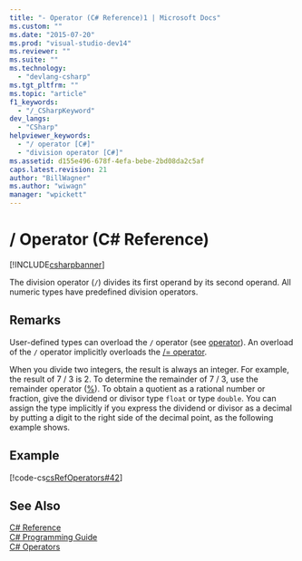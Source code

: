 ```yaml
---
title: "- Operator (C# Reference)1 | Microsoft Docs"
ms.custom: ""
ms.date: "2015-07-20"
ms.prod: "visual-studio-dev14"
ms.reviewer: ""
ms.suite: ""
ms.technology: 
  - "devlang-csharp"
ms.tgt_pltfrm: ""
ms.topic: "article"
f1_keywords: 
  - "/_CSharpKeyword"
dev_langs: 
  - "CSharp"
helpviewer_keywords: 
  - "/ operator [C#]"
  - "division operator [C#]"
ms.assetid: d155e496-678f-4efa-bebe-2bd08da2c5af
caps.latest.revision: 21
author: "BillWagner"
ms.author: "wiwagn"
manager: "wpickett"
---
```

# / Operator (C# Reference)
[!INCLUDE[csharpbanner](../../../csharp/includes/csharpbanner.md)]

The division operator (`/`) divides its first operand by its second operand. All numeric types have predefined division operators.  
  
## Remarks  
 User-defined types can overload the `/` operator (see [operator](../../../csharp/language-reference/keywords/operator-csharp-reference.md)). An overload of the `/` operator implicitly overloads the [/= operator](../../../csharp/language-reference/operators/operator-csharp-reference.md).  
  
 When you divide two integers, the result is always an integer. For example, the result of 7 / 3 is 2. To determine the remainder of 7 / 3, use the remainder operator ([%](../../../csharp/language-reference/operators/modulus-operator.md)). To obtain a quotient as a rational number or fraction, give the dividend or divisor type `float` or type `double`. You can assign the type implicitly if you express the dividend or divisor as a decimal by putting a digit to the right side of the decimal point, as the following example shows.  
  
## Example  
 [!code-cs[csRefOperators#42](../../../csharp/language-reference/operators/codesnippet/csharp/csrefOperators/csrefOperators.cs#42)]  
  
## See Also  
 [C# Reference](../../../csharp/language-reference/index.md)   
 [C# Programming Guide](../../../csharp/programming-guide/index.md)   
 [C# Operators](../../../csharp/language-reference/operators/index.md)